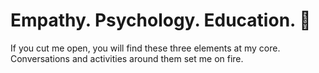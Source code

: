 # Empathy. Psychology. Education. 👋

If you cut me open, you will find these three elements at my core.<br>
Conversations and activities around them set me on fire. 
